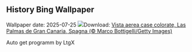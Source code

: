 ## History Bing Wallpaper
Wallpaper date: 2025-07-25
![](https://www.bing.com/th?id=OHR.LasPalmas_IT-IT1381176116_UHD.jpg&w=1000)Download: [Vista aerea case colorate, Las Palmas de Gran Canaria, Spagna (© Marco Bottigelli/Getty Images)](https://www.bing.com/th?id=OHR.LasPalmas_IT-IT1381176116_UHD.jpg)

Auto get programm by LtgX
